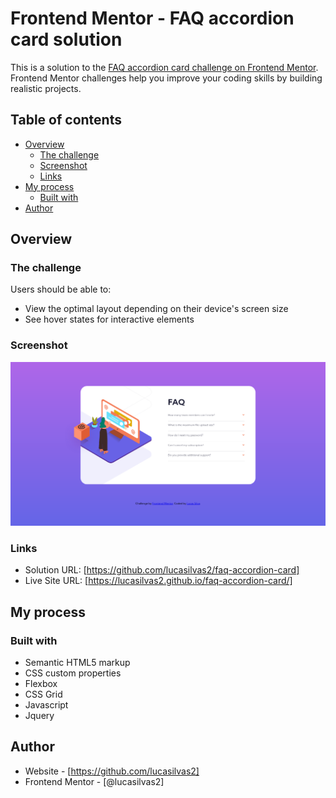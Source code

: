 # Frontend Mentor - FAQ accordion card solution

This is a solution to the [FAQ accordion card challenge on Frontend Mentor](https://www.frontendmentor.io/challenges/faq-accordion-card-XlyjD0Oam). Frontend Mentor challenges help you improve your coding skills by building realistic projects. 
## Table of contents

- [Overview](#overview)
  - [The challenge](#the-challenge)
  - [Screenshot](#screenshot)
  - [Links](#links)
- [My process](#my-process)
  - [Built with](#built-with)
- [Author](#author)

## Overview

### The challenge

Users should be able to:

- View the optimal layout depending on their device's screen size
- See hover states for interactive elements

### Screenshot

![](./design/screenshot.png)

### Links

- Solution URL: [https://github.com/lucasilvas2/faq-accordion-card]
- Live Site URL: [https://lucasilvas2.github.io/faq-accordion-card/]

## My process

### Built with

- Semantic HTML5 markup
- CSS custom properties
- Flexbox
- CSS Grid
- Javascript
- Jquery
## Author

- Website - [https://github.com/lucasilvas2]
- Frontend Mentor - [@lucasilvas2]


